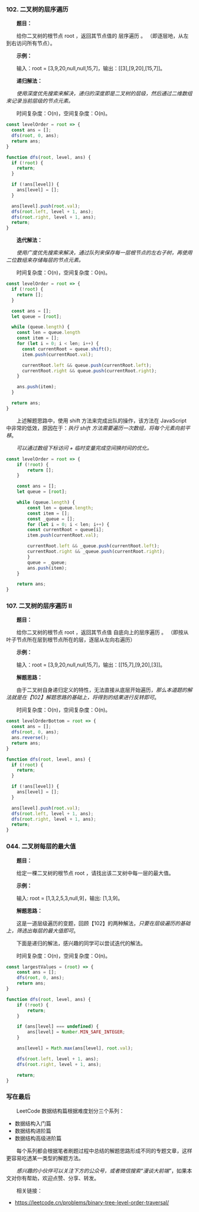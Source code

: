 ### 102. 二叉树的层序遍历

&emsp;&emsp;**题目：**

&emsp;&emsp;给你二叉树的根节点 root ，返回其节点值的 层序遍历 。 （即逐层地，从左到右访问所有节点）。

&emsp;&emsp;**示例：**

&emsp;&emsp;输入：root = [3,9,20,null,null,15,7]，输出：[[3],[9,20],[15,7]]。

&emsp;&emsp;**递归解法：**

&emsp;&emsp;*使用深度优先搜索来解决，递归的深度即是二叉树的层级，然后通过二维数组来记录当前层级的节点元素。*

&emsp;&emsp;时间复杂度：O(n)，空间复杂度：O(n)。

```JavaScript
const levelOrder = root => {
  const ans = [];
  dfs(root, 0, ans);
  return ans;
}

function dfs(root, level, ans) {
  if (!root) {
    return;
  }

  if (!ans[level]) {
    ans[level] = [];
  }

  ans[level].push(root.val);
  dfs(root.left, level + 1, ans);
  dfs(root.right, level + 1, ans);
  return;
}
```

&emsp;&emsp;**迭代解法：**

&emsp;&emsp;*使用广度优先搜索来解决，通过队列来保存每一层根节点的左右子树，再使用二位数组来存储每层的节点元素。*

&emsp;&emsp;时间复杂度：O(n)，空间复杂度：O(n)。

```JavaScript
const levelOrder = root => {
  if (!root) {
    return [];
  }

  const ans = [];
  let queue = [root];

  while (queue.length) {
    const len = queue.length
    const item = [];
    for (let i = 0; i < len; i++) {
      const currentRoot = queue.shift();
      item.push(currentRoot.val);

      currentRoot.left && queue.push(currentRoot.left);
      currentRoot.right && queue.push(currentRoot.right);
    }

    ans.push(item);
  }

  return ans;
}
```

&emsp;&emsp;上述解题思路中，使用 shift 方法来完成出队的操作，该方法在 JavaScript 中非常的低效，原因在于：*执行 shift 方法需要遍历一次数组，将每个元素向前平移*。

&emsp;&emsp;*可以通过数组下标访问 + 临时变量完成空间换时间的优化。*

```JavaScript
const levelOrder = root => {
    if (!root) {
        return [];
    }

    const ans = [];
    let queue = [root];

    while (queue.length) {
        const len = queue.length;
        const item = [];
        const _queue = [];
        for (let i = 0; i < len; i++) {
        const currentRoot = queue[i];
        item.push(currentRoot.val);

        currentRoot.left && _queue.push(currentRoot.left);
        currentRoot.right && _queue.push(currentRoot.right);
        }
        queue = _queue;
        ans.push(item);
    }

    return ans;
}
```

### 107. 二叉树的层序遍历 II

&emsp;&emsp;**题目：**

&emsp;&emsp;给你二叉树的根节点 root ，返回其节点值 自底向上的层序遍历 。 （即按从叶子节点所在层到根节点所在的层，逐层从左向右遍历）

&emsp;&emsp;**示例：**

&emsp;&emsp;输入：root = [3,9,20,null,null,15,7]，输出：[[15,7],[9,20],[3]]。

&emsp;&emsp;**解题思路：**

&emsp;&emsp;由于二叉树自身递归定义的特性，无法直接从底层开始遍历，*那么本道题的解法就是在【102】解题思路的基础上，将得到的结果进行反转即可*。

&emsp;&emsp;时间复杂度：O(n)，空间复杂度：O(n)。

```JavaScript
const levelOrderBottom = root => {
  const ans = [];
  dfs(root, 0, ans);
  ans.reverse();
  return ans;
}

function dfs(root, level, ans) {
  if (!root) {
    return;
  }

  if (!ans[level]) {
    ans[level] = [];
  }

  ans[level].push(root.val);
  dfs(root.left, level + 1, ans);
  dfs(root.right, level + 1, ans);
  return;
}
```

###  044. 二叉树每层的最大值

&emsp;&emsp;**题目：**

&emsp;&emsp;给定一棵二叉树的根节点 root ，请找出该二叉树中每一层的最大值。

&emsp;&emsp;**示例：**

&emsp;&emsp;输入: root = [1,3,2,5,3,null,9]，输出: [1,3,9]。

&emsp;&emsp;**解题思路：**

&emsp;&emsp;这是一道层级遍历的变题，回顾【102】的两种解法，*只要在层级遍历的基础上，筛选出每层的最大值即可*。

&emsp;&emsp;下面是递归的解法，感兴趣的同学可以尝试迭代的解法。

&emsp;&emsp;时间复杂度：O(n)，空间复杂度：O(n)。

```JavaScript
const largestValues = (root) => {
    const ans = [];
    dfs(root, 0, ans);
    return ans;
}

function dfs(root, level, ans) {
    if (!root) {
        return;
    }

    if (ans[level] === undefined) {
        ans[level] = Number.MIN_SAFE_INTEGER;
    }

    ans[level] = Math.max(ans[level], root.val);

    dfs(root.left, level + 1, ans);
    dfs(root.right, level + 1, ans);

    return;
}
```

### 写在最后

&emsp;&emsp;LeetCode 数据结构篇根据难度划分三个系列：

- 数据结构入门篇
- 数据结构进阶篇
- 数据结构高级进阶篇

&emsp;&emsp;每个系列都会根据笔者刷题过程中总结的解题思路形成不同的专题文章，这样更容易吃透某一类型的解题方法。

&emsp;&emsp;*感兴趣的小伙伴可以关注下方的公众号，或者微信搜索“漫谈大前端”*，如果本文对你有帮助，欢迎点赞、分享、转发。

&emsp;&emsp;相关链接：

- https://leetcode.cn/problems/binary-tree-level-order-traversal/